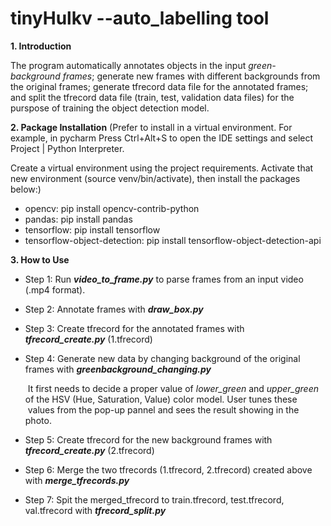 # tinyHulkv --auto_labelling tool

**1. Introduction**

The program automatically annotates objects in the input _green-background frames_; generate new frames with different backgrounds from the original frames; generate tfrecord data file for the annotated frames; and split the tfrecord data file (train, test, validation data files) for the purspose of training the object detection model.  

**2. Package Installation**
(Prefer to install in a virtual environment. For example, in pycharm Press Ctrl+Alt+S to open the IDE settings and select Project <project name> | Python Interpreter.

Create a virtual environment using the project requirements. Activate that new environment (source venv/bin/activate), then install the packages below:)
- opencv: pip install opencv-contrib-python
- pandas: pip install pandas
- tensorflow: pip install tensorflow
- tensorflow-object-detection: pip install tensorflow-object-detection-api

**3. How to Use**

- Step 1: Run **_video_to_frame.py_** to parse frames from an input video (.mp4 format).
- Step 2: Annotate frames with **_draw_box.py_**
- Step 3: Create tfrecord for the annotated frames with **_tfrecord_create.py_** (1.tfrecord)
- Step 4: Generate new data by changing background of the original frames with _**greenbackground_changing.py**_
   
   &nbsp;It first needs to decide a proper value of _lower_green_ and _upper_green_ of the HSV (Hue, Saturation, Value) color model. User tunes these &nbsp;values from the pop-up pannel and sees the result showing in the photo. 
   
   
- Step 5: Create tfrecord for the new background frames with **_tfrecord_create.py_** (2.tfrecord)
- Step 6: Merge the two tfrecords (1.tfrecord, 2.tfrecord) created above with _**merge_tfrecords.py**_
- Step 7: Spit the merged_tfrecord to train.tfrecord, test.tfrecord, val.tfrecord with _**tfrecord_split.py**_
